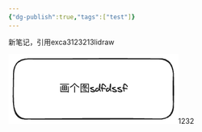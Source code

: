 ```yaml
---
{"dg-publish":true,"tags":["test"]}
---
```


新笔记，引用exca3123213lidraw

![test.excalidraw.png](img/user/Excalidraw/test.excalidraw.png)1232